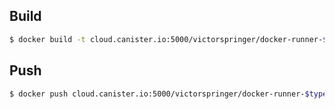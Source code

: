 ## Build

```bash
$ docker build -t cloud.canister.io:5000/victorspringer/docker-runner-$type:$tag -f Dockerfile .
```

## Push

```bash
$ docker push cloud.canister.io:5000/victorspringer/docker-runner-$type:$tag
```